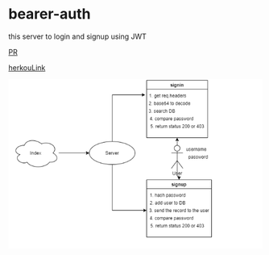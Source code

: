 # bearer-auth



this server to login and signup using JWT



[PR](https://github.com/emanmkhareez/bearer-auth/pulls?q=is%3Apr+is%3Aclosed)

[herkouLink](https://bearerautheman.herokuapp.com/)


![UML](uml.png)
